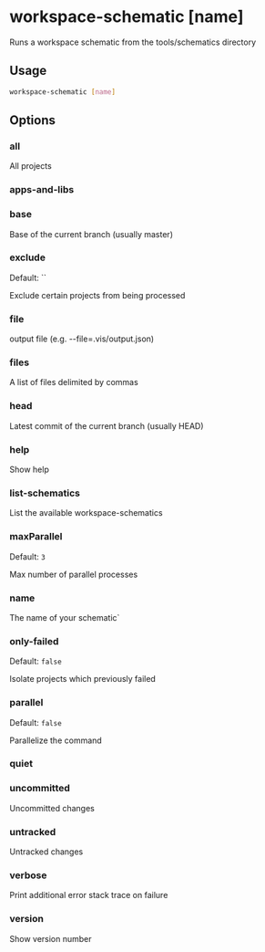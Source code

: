 # workspace-schematic [name]

Runs a workspace schematic from the tools/schematics directory

## Usage

```bash
workspace-schematic [name]
```

## Options

### all

All projects

### apps-and-libs

### base

Base of the current branch (usually master)

### exclude

Default: ``

Exclude certain projects from being processed

### file

output file (e.g. --file=.vis/output.json)

### files

A list of files delimited by commas

### head

Latest commit of the current branch (usually HEAD)

### help

Show help

### list-schematics

List the available workspace-schematics

### maxParallel

Default: `3`

Max number of parallel processes

### name

The name of your schematic`

### only-failed

Default: `false`

Isolate projects which previously failed

### parallel

Default: `false`

Parallelize the command

### quiet

### uncommitted

Uncommitted changes

### untracked

Untracked changes

### verbose

Print additional error stack trace on failure

### version

Show version number
